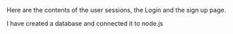 Here are the contents of the user sessions, the Login and the sign up page.

I have created a database and connected it to node.js 
